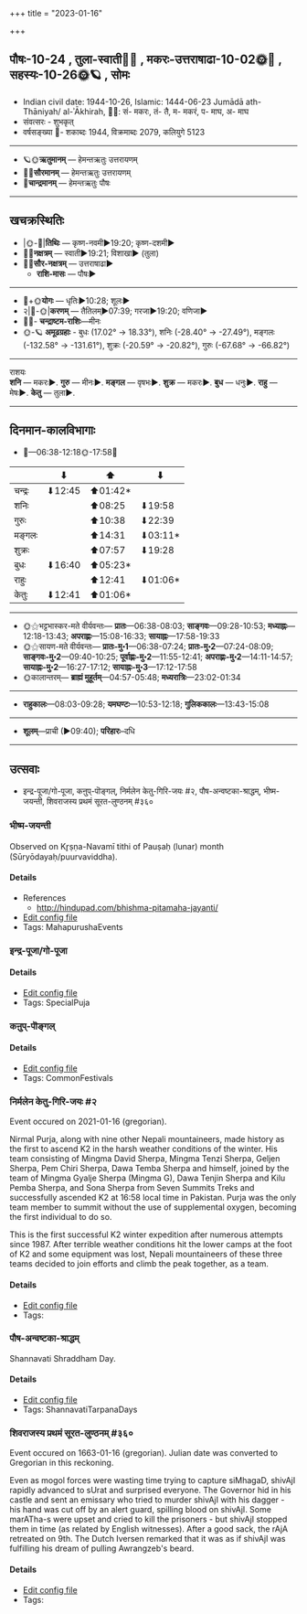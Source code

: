 +++
title = "2023-01-16"

+++
## पौषः-10-24  ,  तुला-स्वाती🌛🌌  ,  मकरः-उत्तराषाढा-10-02🌞🌌  ,  सहस्यः-10-26🌞🪐  ,  सोमः
- Indian civil date: 1944-10-26, Islamic: 1444-06-23 Jumādā ath-Thāniyah/ al-ʾĀkhirah, 🌌🌞: सं- मकरः, तं- तै, म- मकरं, प- माघ, अ- माघ
- संवत्सरः - शुभकृत्
- वर्षसङ्ख्या 🌛- शकाब्दः 1944, विक्रमाब्दः 2079, कलियुगे 5123
___________________
- 🪐🌞**ऋतुमानम्** — हेमन्तऋतुः उत्तरायणम्
- 🌌🌞**सौरमानम्** — हेमन्तऋतुः उत्तरायणम्
- 🌛**चान्द्रमानम्** — हेमन्तऋतुः पौषः
___________________


## खचक्रस्थितिः
- |🌞-🌛|**तिथिः** — कृष्ण-नवमी►19:20; कृष्ण-दशमी►  
- 🌌🌛**नक्षत्रम्** — स्वाती►19:21; विशाखा► (तुला)  
- 🌌🌞**सौर-नक्षत्रम्** — उत्तराषाढा►  
  - **राशि-मासः** — पौषः► 
___________________
- 🌛+🌞**योगः** — धृतिः►10:28; शूलः►  
- २|🌛-🌞|**करणम्** — तैतिलम्►07:39; गरजा►19:20; वणिजा►  
- 🌌🌛- **चन्द्राष्टम-राशिः**—मीनः  
- 🌞-🪐 **अमूढग्रहाः** - बुधः (17.02° → 18.33°), शनिः (-28.40° → -27.49°), मङ्गलः (-132.58° → -131.61°), शुक्रः (-20.59° → -20.82°), गुरुः (-67.68° → -66.82°)
___________________
राशयः  
**शनि** — मकरः►. **गुरु** — मीनः►. **मङ्गल** — वृषभः►. **शुक्र** — मकरः►. **बुध** — धनुः►. **राहु** — मेषः►. **केतु** — तुला►. 
___________________


## दिनमान-कालविभागाः
- 🌅—06:38-12:18🌞-17:58🌇  

|      |⬇     |⬆     |⬇     |
|------|-----|-----|------|
|चन्द्रः|⬇12:45 |⬆01:42*|     |
|शनिः   |     |⬆08:25 |⬇19:58 |
|गुरुः  |     |⬆10:38 |⬇22:39 |
|मङ्गलः |     |⬆14:31 |⬇03:11*|
|शुक्रः |     |⬆07:57 |⬇19:28 |
|बुधः   |⬇16:40 |⬆05:23*|     |
|राहुः  |     |⬆12:41 |⬇01:06*|
|केतुः  |⬇12:41 |⬆01:06*|     |
___________________
- 🌞⚝भट्टभास्कर-मते वीर्यवन्तः— **प्रातः**—06:38-08:03; **साङ्गवः**—09:28-10:53; **मध्याह्नः**—12:18-13:43; **अपराह्णः**—15:08-16:33; **सायाह्नः**—17:58-19:33  
- 🌞⚝सायण-मते वीर्यवन्तः— **प्रातः-मु॰1**—06:38-07:24; **प्रातः-मु॰2**—07:24-08:09; **साङ्गवः-मु॰2**—09:40-10:25; **पूर्वाह्णः-मु॰2**—11:55-12:41; **अपराह्णः-मु॰2**—14:11-14:57; **सायाह्नः-मु॰2**—16:27-17:12; **सायाह्नः-मु॰3**—17:12-17:58  
- 🌞कालान्तरम्— **ब्राह्मं मुहूर्तम्**—04:57-05:48; **मध्यरात्रिः**—23:02-01:34  
___________________
- **राहुकालः**—08:03-09:28; **यमघण्टः**—10:53-12:18; **गुलिककालः**—13:43-15:08  
___________________
- **शूलम्**—प्राची (►09:40); **परिहारः**–दधि  
___________________

## उत्सवाः
- इन्द्र-पूजा/गो-पूजा, कऩुप्-पॊङ्गल्, निर्मलेन  केतु-गिरि-जयः #२, पौष-अन्वष्टका-श्राद्धम्, भीष्म-जयन्ती, शिवराजस्य प्रथमं सूरत-लुण्ठनम् #३६०
### भीष्म-जयन्ती

Observed on Kr̥ṣṇa-Navamī tithi of Pauṣaḥ (lunar) month (Sūryōdayaḥ/puurvaviddha). 



#### Details
- References
  - http://hindupad.com/bhishma-pitamaha-jayanti/
- [Edit config file](https://github.com/jyotisham/adyatithi/blob/master/mahApuruSha/xatra/lunar_month/tithi/10/24/bhISma~jayantI.toml)
- Tags: MahapurushaEvents


### इन्द्र-पूजा/गो-पूजा





#### Details
- [Edit config file](https://github.com/jyotisham/adyatithi/blob/master/general/relative_event/makara-saGkramaNa-puNyakAlaH/offset__01/indra-pUjA_or_gO-pUjA.toml)
- Tags: SpecialPuja


### कऩुप्-पॊङ्गल्





#### Details
- [Edit config file](https://github.com/jyotisham/adyatithi/blob/master/tamil/relative_event/makara-saGkramaNa-puNyakAlaH/offset__01/kan2up~poGgal.toml)
- Tags: CommonFestivals


### निर्मलेन  केतु-गिरि-जयः #२

Event occured on 2021-01-16 (gregorian). 

Nirmal Purja, along with nine other Nepali mountaineers, made history as the first to ascend K2 in the harsh weather conditions of the winter. His team consisting of Mingma David Sherpa, Mingma Tenzi Sherpa, Geljen Sherpa, Pem Chiri Sherpa, Dawa Temba Sherpa and himself, joined by the team of Mingma Gyalje Sherpa (Mingma G), Dawa Tenjin Sherpa and Kilu Pemba Sherpa, and Sona Sherpa from Seven Summits Treks and successfully ascended K2 at 16:58 local time in Pakistan. Purja was the only team member to summit without the use of supplemental oxygen, becoming the first individual to do so.

This is the first successful K2 winter expedition after numerous attempts since 1987. After terrible weather conditions hit the lower camps at the foot of K2 and some equipment was lost, Nepali mountaineers of these three teams decided to join efforts and climb the peak together, as a team.

#### Details
- [Edit config file](https://github.com/jyotisham/adyatithi/blob/master/mahApuruSha/general-indic-tropical/gregorian/day/01/16/nirmalena_k2-jayaH.toml)
- Tags: 


### पौष-अन्वष्टका-श्राद्धम्



Shannavati Shraddham Day.

#### Details
- [Edit config file](https://github.com/jyotisham/adyatithi/blob/master/devatA/pitR/relative_event/pauSa-aSTakA-zrAddham/offset__01/pauSa-anvaSTakA-zrAddham.toml)
- Tags: ShannavatiTarpanaDays


### शिवराजस्य प्रथमं सूरत-लुण्ठनम् #३६०

Event occured on 1663-01-16 (gregorian). Julian date was converted to Gregorian in this reckoning. 

Even as mogol forces were wasting time trying to capture siMhagaD, shivAjI rapidly advanced to sUrat and surprised everyone. The Governor hid in his castle and sent an emissary who tried to murder shivAjI with his dagger - his hand was cut off by an alert guard, spilling blood on shivAjI. Some marATha-s were upset and cried to kill the prisoners - but shivAjI stopped them in time (as related by English witnesses). After a good sack, the rAjA retreated on 9th. The Dutch Iversen remarked that it was as if shivAjI was fulfilling his dream of pulling Awrangzeb's beard.

#### Details
- [Edit config file](https://github.com/jyotisham/adyatithi/blob/master/mahApuruSha/xatra-later/julian/day/01/06/shivarAjasya_prathamam_sUrata-luNThanam.toml)
- Tags: 


